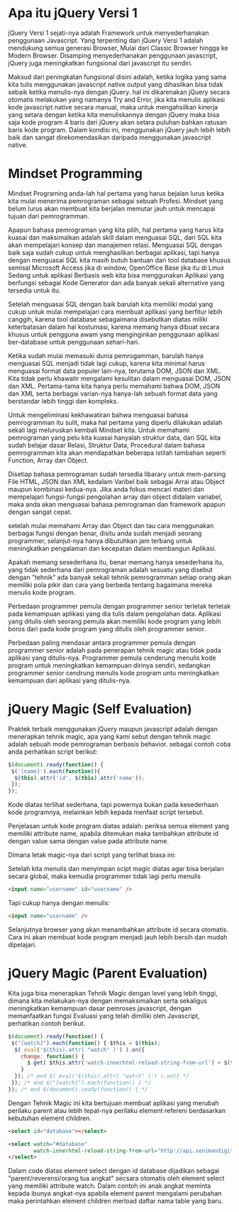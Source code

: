 # Apa itu jQuery Versi 1
jQuery Versi 1 sejati-nya adalah Framework untuk menyederhanakan penggunaan Javascript.
Yang terpenting dari jQuery Versi 1 adalah mendukung semua generasi Browser, Mulai dari Classic Browser hingga ke Modern Browser.
Disamping menyederhanakan penggunaan javascript, jQuery juga meningkatkan fungsional dari javascript itu sendiri.

Maksud dari peningkatan fungsional disini adalah, ketika logika yang sama kita tulis menggunakan javascript native output yang dihasilkan bisa tidak sebaik ketika menulis-nya dengan jQuery. hal ini dikarenakan jQuery secara otomatis melakukan yang namanya Try and Error, jika kita menulis aplikasi kode javascript native secara manual, maka untuk mengahsilkan kinerja yang setara dengan ketika kita menuliskannya dengan jQuery maka bisa saja kode program 4 baris dari jQuery akan setara puluhan bahkan ratusan baris kode program. Dalam kondisi ini, menggunakan jQuery jauh lebih lebih baik dan sangat direkomendasikan daripada menggunakan javascript native.

# Mindset Programming
Mindset Programing anda-lah hal pertama yang harus bejalan lurus ketika kita mulai menerima pemrograman sebagai sebuah Profesi. Mindset yang belum lurus akan membuat kita berjalan memutar jauh untuk mencapai tujuan dari pemrogramman.

Apapun bahasa pemrograman yang kita pilih, hal pertama yang harus kita kuasai dan maksimalkan adalah skill dalam menguasai SQL, dari SQL kita akan mempelajari konsep dan manajemen relasi. Menguasai SQL dengan baik saja sudah cukup untuk menghasilkan berbagai aplikasi, tapi hanya dengan menguasai SQL kita masih butuh bantuan dari tool database khusus semisal Microsoft Access jika di window, OpenOffice Base jika itu di Linux Sedang untuk aplikasi Berbasis web kita bisa menggunakan Aplikasi yang berfungsi sebagai Kode Generator dan ada banyak sekali alternative yang tersedia untuk itu.

Setelah menguasai SQL dengan baik barulah kita memiliki modal yang cukup untuk mulai mempelajari cara membuat aplikasi yang berfitur lebih canggih, karena tool database sebagaimana disebutkan diatas miliki keterbatasan dalam hal kostumasi, karena memang hanya dibuat secara khusus untuk pengguna awam yang menginginkan penggunaan aplikasi ber-database untuk penggunaan sehari-hari.

Ketika sudah mulai memasuki dunia pemrogamman, barulah hanya menguasai SQL menjadi tidak lagi cukup, karena kita minimal harus menguasai format data populer lain-nya, terutama DOM, JSON dan XML. Kita tidak perlu khawatir mengalami kesulitan dalam menguasai DOM, JSON dan XML. Pertama-tama kita hanya perlu memahami bahwa DOM, JSON dan XML serta berbagai varian-nya hanya-lah sebuah format data yang berstandar lebih tinggi dan kompleks.

Untuk mengeliminasi kekhawatiran bahwa menguasai bahasa pemrogramman itu sulit, maka hal pertama yang diperlu dilakukan adalah sekali lagi meluruskan kembali Mindset kita. Untuk memahami pemrograman yang pelu kita kuasai hanyalah struktur data, dari SQL kita sudah belajar dasar Relasi, Struktur Data, Procedural dalam bahasa pemrogramman kita akan mendapatkan beberapa istilah tambahan seperti Function, Array dan Object.

Disetiap bahasa pemrograman sudah tersedia libarary untuk mem-parsing File HTML, JSON dan XML kedalam Varibel baik sebagai Arrai atau Object maupun kombinasi kedua-nya. Jika anda fokus mencari materi dan mempelajari fungsi-fungsi pengolahan array dan object didalam variabel, maka anda akan menguasai bahasa pemrograman dan framework apapun dengan sangat cepat.

setelah mulai memahami Array dan Object dan tau cara menggunakan berbagai fungsi dengan benar, disitu anda sudah menjadi seorang programmer, selanjut-nya hanya dibutuhkan jam terbang untuk meningkatkan pengalaman dan kecepatan dalam membangun Aplikasi.

Apakah memang sesederhana itu, benar memang hanya sesederhana itu, yang tidak sederhana dari pemrograman adalah sesuatu yang disebut dengan "tehnik" ada banyak sekali tehnik pemrogramman setiap orang akan memiliki pola pikir dan cara yang berbeda tentang bagaimana mereka menulis kode program.

Perbedaan programmer pemula dengan programmer senior terletak terletak pada kemampuan aplikasi yang dia tulis dalam pengolahan data. Aplikasi yang ditulis oleh seorang pemula akan memiliki kode program yang lebih boros dari pada kode program yang ditulis oleh programmer senior.

Perbedaan paling mendasar antara programmer pemula dengan programmer senior adalah pada penerapan tehnik magic atau tidak pada aplikasi yang ditulis-nya. Programmer pemula cenderung menulis kode program untuk meningkatkan kemampuan dirinya sendiri, sedangkan programmer senior cendrung menulis kode program untu meningkatkan kemampuan dari aplikasi yang ditulis-nya.

# jQuery Magic (Self Evaluation)
Praktek terbaik menggunakan jQuery maupun javascript adalah dengan menerapkan tehnik magic, apa yang kami sebut dengan tehnik magic adalah sebuah mode pemrograman berbasis behavior. sebagai contoh coba anda perhatikan script berikut:

```Javascript
$(document).ready(function() {
 $('[name]').each(function(){
  $(this).attr('id', $(this).attr('name'));
 });
});
```

Kode diatas terlihat sederhana, tapi powernya bukan pada kesederhaan kode programnya, melainkan lebih kepada menfaat script tersebut.

Penjelasan untuk kode program diatas adalah: periksa semua element yang memiliki attribute name, apabila ditemukan maka tambahkan attribute id dengan value sama dengan value pada attribute name.

Dimana letak magic-nya dari script yang terlihat biasa ini:

Setelah kita menulis dan menyimpan scipt magic diatas agar bisa berjalan secara global, maka kemudia programmer tidak lagi perlu menulis
```Html
<input name="username" id="username" />
```
Tapi cukup hanya dengan menulis: 
```html
<input name="username" />
```
Selanjutnya browser yang akan menambahkan attribute id secara otomatis. Cara ini akan membuat kode program menjadi jauh lebih bersih dan mudah dipelajari.

# jQuery Magic (Parent Evaluation)
Kita juga bisa menerapkan Tehnik Magic dengan level yang lebih tinggi, dimana kita melakukan-nya dengan memaksimalkan serta sekaligus meningkatkan kemampuan dasar pemroses javascript, dengan memanfaatkan fungsi Evaluasi yang telah dimiliki oleh Javascript, perhatikan contoh berikut.
```Javascript
$(document).ready(function() {
 $("[watch]").each(function() { $this = $(this);
  $( eval('$(this).attr( "watch" )') ).on({
    change: function() { 
      $.get( $this.attr('watch-innerhtml-reload-string-from-url') + $(this).val(), function(data){ $this.html( data );  });  
    }  
  }); /* end $( eval('$(this).attr( "watch" )') ).on({ */
 }); /* end $("[watch]").each(function() { */
}); /* end $(document).ready(function() { */
```
Dengan Tehnik Magic ini kita bertujuan membuat aplikasi yang merubah perilaku parent atau lebih tepat-nya perilaku element refereni berdasarkan kebutuhan element children.
```Html
<select id="database"></select>

<select watch="#database" 
        watch-innerhtml-reload-string-from-url="http://api.senimandigital.com/database_table_to_dom_select_option.php?database=" />
</select>
```
Dalam code diatas element select dengan id database dijadikan sebagai "parent/reverensi/orang tua angkat" secsara otomatis oleh element select yang memiliki attribute watch. Dalam contoh ini anak angkat meminta kepada ibunya angkat-nya apabila element parent mengalami perubahan maka perintahkan element children merload daftar nama table yang baru.

